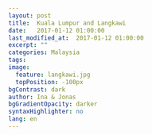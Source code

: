 ```yaml
---
layout: post
title:  Kuala Lumpur and Langkawi
date:   2017-01-12 01:00:00
last_modified_at:  2017-01-12 01:00:00
excerpt: ""
categories: Malaysia
tags:
image:
  feature: langkawi.jpg
  topPosition: -100px
bgContrast: dark
author: Ina & Jonas
bgGradientOpacity: darker
syntaxHighlighter: no
lang: en
---
```

